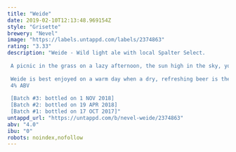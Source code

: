 ```yaml
---
title: "Weide"
date: 2019-02-10T12:13:48.969154Z
style: "Grisette"
brewery: "Nevel"
image: "https://labels.untappd.com/labels/2374863"
rating: "3.33"
description: "Weide - Wild light ale with local Spalter Select.  A picnic in the grass on a lazy afternoon, the sun high in the sky, your bare feet playing with the tiny blades. The soft buzzing of a honey bee visiting nearby flowers carries you away, a bird chirps excitedly in the woods. A small insect tickles your skin, a broken sprig pricks your side. A lost dewdrop clings stubbornly to the grass, the wind carries the sweet scent of hay from a neighbouring farm.     Weide is best enjoyed on a warm day when a dry, refreshing beer is the best way to cool down. It is a particularly light beer, but the rural aromas of wild yeast offer an interesting drinking experience. The locally grown Spalter Select hop gives subtle grassy notes while spelt and unmalted wheat flakes create a soft, creamy mouthfeel. Weide has a low ABV and a a delicate complexity, making it a highly sessionable beer. Weide is best paired with lighter dishes or served as an aperitif. 4% ABV  [Batch #3: bottled on 1 NOV 2018] [Batch #2: bottled on 19 APR 2018] [Batch #1: bottled on 17 OCT 2017]"
untappd_url: "https://untappd.com/b/nevel-weide/2374863"
abv: "4.0"
ibu: "0"
robots: noindex,nofollow
---
```

